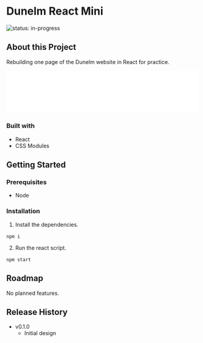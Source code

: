 # Dunelm React Mini

![status: in-progress](https://img.shields.io/badge/status-in--progress-green)

## About this Project

Rebuilding one page of the Dunelm website in React for practice.

![Screenshot of the app](./screenshot.png)

### Built with

- React
- CSS Modules

## Getting Started

### Prerequisites

- Node

### Installation

1. Install the dependencies.

```
npm i
```

2. Run the react script.

```
npm start
```

## Roadmap

No planned features.

## Release History

- v0.1.0
  - Initial design
